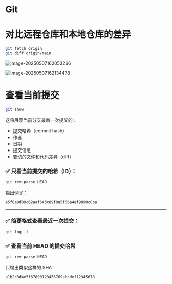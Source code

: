 # Git

# 对比远程仓库和本地仓库的差异

~~~bash
git fetch origin
git diff origin/main
~~~

![image-20250507162053266](https://cdn.jsdelivr.net/gh/hesphoros/blogimages@main/img/image-20250507162053266.png)

![image-20250507162134478](https://cdn.jsdelivr.net/gh/hesphoros/blogimages@main/img/image-20250507162134478.png)

# 查看当前提交

~~~bash
git show
~~~

这将展示当前分支最新一次提交的：

- 提交哈希（commit hash）
- 作者
- 日期
- 提交信息
- 变动的文件和代码差异（diff）

### ✅ 只看当前提交的哈希（ID）：

```bash
git rev-parse HEAD
```

输出例子：

```
e5f6a8d09c62aaf643c89f0a5f56a4ef9890c0ba
```

------

### ✅ 简要格式查看最近一次提交：

~~~bash
git log -1
~~~

### ✅ 查看当前 HEAD 的提交哈希

```bash
git rev-parse HEAD
```

只输出类似这样的 SHA：

```bash
a1b2c3d4e5f67890123456789abcdef12345678
```
